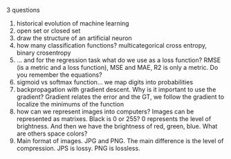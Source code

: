 3 questions

1. historical evolution of machine learning
2. open set or closed set
3. draw the structure of an artificial neuron
4. how many classification functions? multicategorical cross entropy, binary crosentropy
5. ... and for the regression task what do we use as a loss function? RMSE (is a metric and a loss function), MSE and MAE, R2 is only a metric. Do you remember the equations?
6. sigmoid vs softmax function... we map digits into probabilities
7. backpropagation with gradient descent. Why is it important to use the gradient? Gradient relates the error and the GT, we follow the gradient to localize the minimums of the function
8. how can we represent images into computers? Images can be represented as matrixes. Black is 0 or 255? 0 represents the level of brightness. And then we have the brightness of red, green, blue. What are others space colors?
9. Main format of images. JPG and PNG. The main difference is the level of compression. JPS is lossy. PNG is lossless.